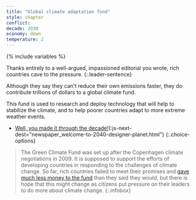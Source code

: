 ```yaml
---
title: "Global climate adaptation fund"
style: chapter
conflict: 
decade: 2030
economy: down
temperature: 2
---
```


{% include variables %}

Thanks entirely to a well-argued, impassioned editorial you wrote, rich countries cave to the pressure.
{:.leader-sentence}

Although they say they can't reduce their own emissions faster, they do contribute trillions of dollars to a global climate fund.

This fund is used to research and deploy technology that will help to stabilize the climate, and to help poorer countries adapt to more extreme weather events.

- [Well, you made it through the decade!](part-page_2040.html){:js-next-dest="newspaper_welcome-to-2040-designer-planet.html"}
{:.choice-options}

> The Green Climate Fund was set up after the Copenhagen climate negotiations in 2009. It is supposed to support the efforts of developing countries in responding to the challenges of climate change. So far, rich countries failed to meet their promises and [gave much less money to the fund](https://www.climatechangenews.com/2019/10/25/green-climate-fund-replenishment-fails-fill-hole-left-trumps-us/) than they said they would, but there is hope that this might change as citizens put pressure on their leaders to do more about climate change.
{:.infobox}
